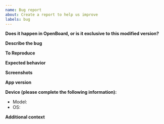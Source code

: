 ```yaml
---
name: Bug report
about: Create a report to help us improve
labels: bug
---
```


<!-- Please search open and closed issues to avoid duplicates, and don't put several issues / bugs into one report
If you're interested, you can read the following text about effective bug reporting (a bit longer read): https://www.chiark.greenend.org.uk/~sgtatham/bugs.html -->
**Does it happen in OpenBoard, or is it exclusive to this modified version?**

**Describe the bug**
<!-- A clear and concise description of what the bug is. -->

**To Reproduce**
<!-- If possible, provide clear steps to reproduce the behavior, e.g.:
1. Go to '...'
2. Click on '....'
3. Scroll down to '....'
4. See error
-->

**Expected behavior**
<!-- A clear and concise description of what you expected to happen. -->

**Screenshots**
<!-- If applicable and helpful, add screenshots to help explain your problem.
If you add screenshots, reduce the size or use thumbnails to keep the issue nicely readable. -->

**App version**
<!-- Which _exact_ version of this fork is affected? -->

**Device (please complete the following information):**
 - Model: <!-- [e.g. Samsung Galaxy S9] -->
 - OS: <!-- [e.g. Android 10] (add details if you are not using a version provided by the device manufacturer) -->

**Additional context**
<!-- Add any other context about the problem here. -->
